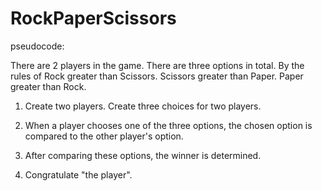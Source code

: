 # RockPaperScissors
pseudocode:

There are 2 players in the game.
There are three options in total. By the rules of Rock greater than Scissors. Scissors greater than Paper. Paper greater than Rock.

1. Create two players. Create three choices for two players.

2. When a player chooses one of the three options, the chosen option is compared to the other player's option.

3. After comparing these options, the winner is determined.

4. Congratulate "the player".
